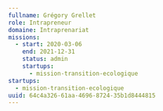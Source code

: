 ```yaml
---
fullname: Grégory Grellet
role: Intrapreneur
domaine: Intraprenariat
missions:
  - start: 2020-03-06
    end: 2021-12-31
    status: admin
    startups:
      - mission-transition-ecologique
startups:
  - mission-transition-ecologique
uuid: 64c4a326-61aa-4696-8724-35b1d8444815
---
```

